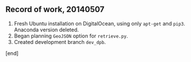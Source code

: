 ## Record of work, 20140507

 1. Fresh Ubuntu installation on DigitalOcean, using only `apt-get` and `pip3`. Anaconda version deleted.
 1. Began planning `GeoJSON` option for `retrieve.py`.
 1. Created development branch `dev_dpb`.

[end]
